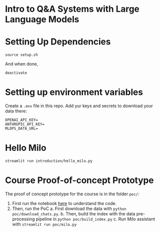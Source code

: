 # Intro to Q&A Systems with Large Language Models

# Setting Up Dependencies

```
source setup.sh
```

And when done,
```
deactivate
```

# Setting up environment variables
Create a `.env` file in this repo. Add yur keys and secrets to download your data there:
```
OPENAI_API_KEY=
ANTHROPIC_API_KEY=
MLOPS_DATA_URL=
```

# Hello Milo
```
streamlit run introduction/hello_milo.py
```

# Course Proof-of-concept Prototype

The proof of concept prototype for the course is in the folder `poc/`:
1. First run the notebook [here](poc/explore.ipynb) to understand the code.
2. Then, run the PoC
    a. First download the data with `python poc/download_chats.py`.
    b. Then, build the index with the data pre-processing pipeline in `python poc/build_index.py`
    c. Run Milo assistant with `streamlit run poc/milo.py`
